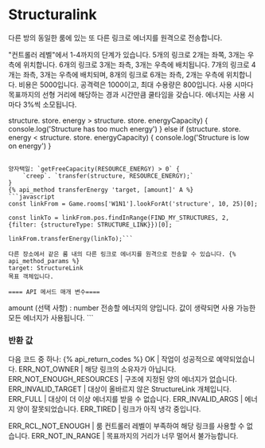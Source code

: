 # Structuralink

<img src="img/link.png" alt="" align="right">

다른 방의 동일한 룸에 있는 또 다른 링크로 에너지를 원격으로 전송합니다.

"컨트롤러 레벨"에서 1-4까지의 단계가 있습니다. 5개의 링크로 2개는 좌쪽, 3개는 우측에 위치합니다. 6개의 링크로 3개는 좌측, 3개는 우측에 배치됩니다. 7개의 링크로 4개는 좌측, 3개는 우측에 배치되며, 8개의 링크로 6개는 좌측, 2개는 우측에 위치합니다. 비용은 5000입니다. 공격력은 1000이고, 최대 수용량은 800입니다. 사용 시마다 목표까지의 선형 거리에 해당하는 경과 시간만큼 쿨타임을 갖습니다. 에너지는 사용 시마다 3%씩 소모됩니다.

structure. store. energy > structure. store. energyCapacity) {
    console.log('Structure has too much energy')
  } else if (structure. store. energy < structure. store. energyCapacity) {
    console.log('Structure is low on energy')
  }
```

양자택일: `getFreeCapacity(RESOURCE_ENERGY) > 0` {
    `creep`. `transfer(structure, RESOURCE_ENERGY);`
}
{% api_method transferEnergy 'target, [amount]' A %}
```javascript
const linkFrom = Game.rooms['W1N1'].lookForAt('structure', 10, 25)[0];

const linkTo = linkFrom.pos.findInRange(FIND_MY_STRUCTURES, 2, {filter: {structureType: STRUCTURE_LINK}})[0];

linkFrom.transferEnergy(linkTo);```

다른 장소에서 같은 룸 내의 다른 링크로 에너지를 원격으로 전송할 수 있습니다. {% api_method_params %}
target: StructureLink
목표 객체입니다.

==== API 메서드 매개 변수====

```
amount (선택 사항) : number
전송할 에너지의 양입니다. 값이 생략되면 사용 가능한 모든 에너지가 사용됩니다. ```

### 반환 값

다음 코드 중 하나:
{% api_return_codes %}
OK | 작업이 성공적으로 예약되었습니다.
ERR_NOT_OWNER | 해당 링크의 소유자가 아닙니다.
ERR_NOT_ENOUGH_RESOURCES | 구조에 지정된 양의 에너지가 없습니다.
ERR_INVALID_TARGET | 대상이 올바르지 않은 StructureLink 개체입니다.
ERR_FULL | 대상이 더 이상 에너지를 받을 수 없습니다.
ERR_INVALID_ARGS | 에너지 양이 잘못되었습니다.
ERR_TIRED | 링크가 아직 냉각 중입니다.

ERR_RCL_NOT_ENOUGH | 룸 컨트롤러 레벨이 부족하여 해당 링크를 사용할 수 없습니다.
ERR_NOT_IN_RANGE | 목표까지의 거리가 너무 멀어서 불가능합니다.